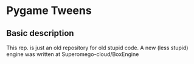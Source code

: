 # Pygame Tweens

## Basic description
This rep. is just an old repository for old stupid code. A new (less stupid) engine was written at Superomego-cloud/BoxEngine
